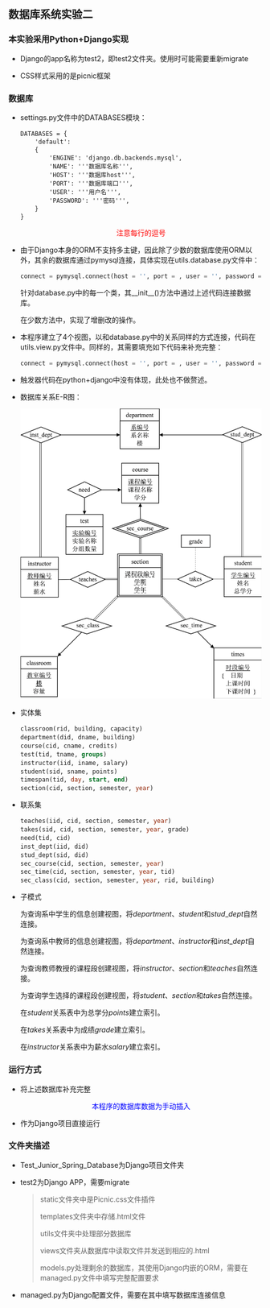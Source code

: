 ## 数据库系统实验二

### 本实验采用Python+Django实现

- Django的app名称为test2，即test2文件夹。使用时可能需要重新migrate

- CSS样式采用的是picnic框架

### 数据库

- settings.py文件中的DATABASES模块：
  
  ```django
  DATABASES = { 
      'default': 
      { 
          'ENGINE': 'django.db.backends.mysql',
          'NAME': '''数据库名称''',
          'HOST': '''数据库host''',
          'PORT': '''数据库端口''',
          'USER': '''用户名''',
          'PASSWORD': '''密码''',
      }  
  }
  ```
  
  <div align='center'>
  <font color='red'>注意每行的逗号</font>
  </div>

- 由于Django本身的ORM不支持多主键，因此除了少数的数据库使用ORM以外，其余的数据库通过pymysql连接，具体实现在utils.database.py文件中：
  
  ```python
  connect = pymysql.connect(host = '', port = , user = '', password = '', charset = "utf8", db = '')
  ```
  
  针对database.py中的每一个类，其\_\_init\_\_()方法中通过上述代码连接数据库。
  
  在少数方法中，实现了增删改的操作。

- 本程序建立了4个视图，以和database.py中的关系同样的方式连接，代码在utils.view.py文件中。同样的，其需要填充如下代码来补充完整：
  
  ```python
  connect = pymysql.connect(host = '', port = , user = '', password = '', charset = "utf8", db = '')
  ```

- 触发器代码在python+django中没有体现，此处也不做赘述。

- 数据库关系E-R图：
  
  <img title="" src="./ER.png" alt="" width="618">

- 实体集
  
  ```sql
  classroom(rid, building, capacity)
  department(did, dname, building)
  course(cid, cname, credits)
  test(tid, tname, groups)
  instructor(iid, iname, salary)
  student(sid, sname, points)
  timespan(tid, day, start, end)
  section(cid, section, semester, year)
  ```

- 联系集
  
  ```sql
  teaches(iid, cid, section, semester, year)
  takes(sid, cid, section, semester, year, grade)
  need(tid, cid)
  inst_dept(iid, did)
  stud_dept(sid, did)
  sec_course(cid, section, semester, year)
  sec_time(cid, section, semester, year, tid)
  sec_class(cid, section, semester, year, rid, building)
  ```

- 子模式
  
  为查询系中学生的信息创建视图，将$department$、$student$和$stud\_dept$自然连接。
  
  为查询系中教师的信息创建视图，将$department$、$instructor$和$inst\_dept$自然连接。
  
  为查询教师教授的课程段创建视图，将$instructor$、$section$和$teaches$自然连接。
  
  为查询学生选择的课程段创建视图，将$student$、$section$和$takes$自然连接。
  
  在$student$关系表中为总学分$points$建立索引。
  
  在$takes$关系表中为成绩$grade$建立索引。
  
  在$instructor$关系表中为薪水$salary$建立索引。

### 运行方式

- 将上述数据库补充完整
  
  <div align='center'>
  <font color='blue'>本程序的数据库数据为手动插入</font>
  </div>

- 作为Django项目直接运行

### 文件夹描述

- Test_Junior_Spring_Database为Django项目文件夹

- test2为Django APP，需要migrate
  
  > static文件夹中是Picnic.css文件插件
  > 
  > templates文件夹中存储.html文件
  > 
  > utils文件夹中处理部分数据库
  > 
  > views文件夹从数据库中读取文件并发送到相应的.html
  > 
  > models.py处理剩余的数据库，其使用Django内嵌的ORM，需要在managed.py文件中填写完整配置要求

- managed.py为Django配置文件，需要在其中填写数据库连接信息

